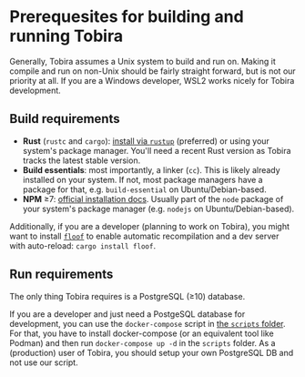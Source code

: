 # Prerequesites for building and running Tobira

Generally, Tobira assumes a Unix system to build and run on.
Making it compile and run on non-Unix should be fairly straight forward, but is not our priority at all.
If you are a Windows developer, WSL2 works nicely for Tobira development.


## Build requirements

- **Rust** (`rustc` and `cargo`): [install via `rustup`](https://www.rust-lang.org/learn/get-started) (preferred) or using your system's package manager. You'll need a recent Rust version as Tobira tracks the latest stable version.
- **Build essentials**: most importantly, a linker (`cc`). This is likely already installed on your system. If not, most package managers have a package for that, e.g. `build-essential` on Ubuntu/Debian-based.
- **NPM** ≥7: [official installation docs](https://docs.npmjs.com/downloading-and-installing-node-js-and-npm). Usually part of the `node` package of your system's package manager (e.g. `nodejs` on Ubuntu/Debian-based).

Additionally, if you are a developer (planning to work on Tobira), you might want to install [`floof`](https://github.com/LukasKalbertodt/floof) to enable automatic recompilation and a dev server with auto-reload: `cargo install floof`.


## Run requirements

The only thing Tobira requires is a PostgreSQL (≥10) database.

If you are a developer and just need a PostgeSQL database for development, you can use the `docker-compose` script in [the `scripts` folder](../scripts). For that, you have to install docker-compose (or an equivalent tool like Podman) and then run `docker-compose up -d` in the `scripts` folder. As a (production) user of Tobira, you should setup your own PostgreSQL DB and not use our script.
